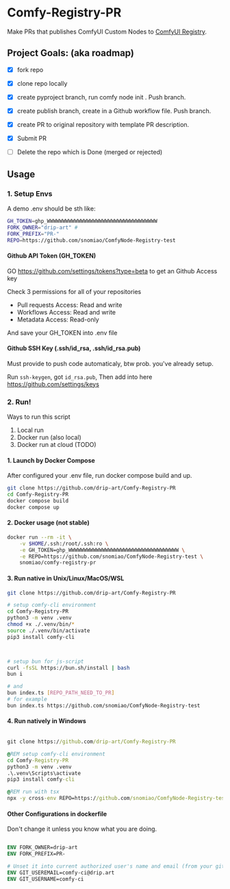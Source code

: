 # Comfy-Registry-PR

Make PRs that publishes ComfyUI Custom Nodes to [ComfyUI Registry]( https://www.comfyregistry.org/ ).

## Project Goals: (aka roadmap)

- [x] fork repo
- [x] clone repo locally
- [x] create pyproject branch, run comfy node init . Push branch.
- [x] create publish branch, create in a Github workflow file. Push branch.
- [x] create PR to original repository with template PR description.
- [x] Submit PR

- [ ] Delete the repo which is Done (merged or rejected)

## Usage

### 1. Setup Envs

A demo .env should be sth like:

```sh
GH_TOKEN=ghp_WWWWWWWWWWWWWWWWWWWWWWWWWWWWWWWWWWWW
FORK_OWNER="drip-art" #
FORK_PREFIX="PR-"
REPO=https://github.com/snomiao/ComfyNode-Registry-test
```

#### Github API Token (GH_TOKEN)

GO https://github.com/settings/tokens?type=beta to get an Github Access key

Check 3 permissions for all of your repositories

- Pull requests Access: Read and write
- Workflows Access: Read and write
- Metadata Access: Read-only

And save your GH_TOKEN into .env file

#### Github SSH Key (.ssh/id_rsa, .ssh/id_rsa.pub)

Must provide to push code automaticaly, btw prob. you've already setup.

Run `ssh-keygen`, got `id_rsa.pub`, Then add into here https://github.com/settings/keys

### 2. Run!

Ways to run this script

1. Local run
2. Docker run (also local)
3. Docker run at cloud (TODO)

#### 1. Launch by Docker Compose

After configured your .env file, run docker compose build and up.

```sh
git clone https://github.com/drip-art/Comfy-Registry-PR
cd Comfy-Registry-PR
docker compose build
docker compose up
```

#### 2. Docker usage (not stable)

```sh
docker run --rm -it \
    -v $HOME/.ssh:/root/.ssh:ro \
    -e GH_TOKEN=ghp_WWWWWWWWWWWWWWWWWWWWWWWWWWWWWWWWWWWW \
    -e REPO=https://github.com/snomiao/ComfyNode-Registry-test \
    snomiao/comfy-registry-pr
```

#### 3. Run native in Unix/Linux/MacOS/WSL

```sh
git clone https://github.com/drip-art/Comfy-Registry-PR

# setup comfy-cli environment
cd Comfy-Registry-PR
python3 -m venv .venv
chmod +x ./.venv/bin/*
source ./.venv/bin/activate
pip3 install comfy-cli



# setup bun for js-script
curl -fsSL https://bun.sh/install | bash
bun i

# and
bun index.ts [REPO_PATH_NEED_TO_PR]
# for example
bun index.ts https://github.com/snomiao/ComfyNode-Registry-test

```

#### 4. Run natively in Windows

```bat

git clone https://github.com/drip-art/Comfy-Registry-PR

@REM setup comfy-cli environment
cd Comfy-Registry-PR
python3 -m venv .venv
.\.venv\Scripts\activate
pip3 install comfy-cli

@REM run with tsx
npx -y cross-env REPO=https://github.com/snomiao/ComfyNode-Registry-test npx -y tsx index.ts

```

#### Other Configurations in dockerfile

Don't change it unless you know what you are doing.

```dockerfile

ENV FORK_OWNER=drip-art
ENV FORK_PREFIX=PR-

# Unset it into current authorized user's name and email (from your github api token).
ENV GIT_USEREMAIL=comfy-ci@drip.art
ENV GIT_USERNAME=comfy-ci
```
